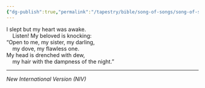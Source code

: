 ```yaml
---
{"dg-publish":true,"permalink":"/tapestry/bible/song-of-songs/song-of-songs-5-2/","title":"Song of Songs 5:2","tags":["bible-verse","bible-verse"],"dgHomeLink":true,"dgShowLocalGraph":true,"dgEnableSearch":true}
---
```


I slept but my heart was awake.  
    Listen! My beloved is knocking:  
“Open to me, my sister, my darling,  
    my dove, my flawless one.  
My head is drenched with dew,  
    my hair with the dampness of the night.”

---
*New International Version (NIV)*